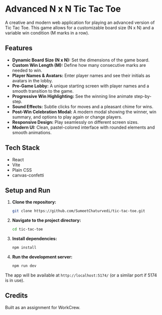 # Advanced N x N Tic Tac Toe

A creative and modern web application for playing an advanced version of Tic Tac Toe. This game allows for a customizable board size (N x N) and a variable win condition (M marks in a row).

## Features

- **Dynamic Board Size (N x N):** Set the dimensions of the game board.
- **Custom Win Length (M):** Define how many consecutive marks are needed to win.
- **Player Names & Avatars:** Enter player names and see their initials as avatars in the lobby.
- **Pre-Game Lobby:** A unique starting screen with player names and a smooth transition to the game.
- **Progressive Win Highlighting:** See the winning line animate step-by-step.
- **Sound Effects:** Subtle clicks for moves and a pleasant chime for wins.
- **Post-Win Celebration Modal:** A modern modal showing the winner, win summary, and options to play again or change players.
- **Responsive Design:** Play seamlessly on different screen sizes.
- **Modern UI:** Clean, pastel-colored interface with rounded elements and smooth animations.

## Tech Stack

- React
- Vite
- Plain CSS
- canvas-confetti

## Setup and Run

1. **Clone the repository:**
   ```bash
   git clone https://github.com/SumeetChaturvedi/tic-tac-toe.git
   ```
2. **Navigate to the project directory:**
   ```bash
   cd tic-tac-toe
   ```
3. **Install dependencies:**
   ```bash
   npm install
   ```
4. **Run the development server:**
   ```bash
   npm run dev
   ```

The app will be available at `http://localhost:5174/` (or a similar port if 5174 is in use).

## Credits

Built as an assignment for WorkCrew.
